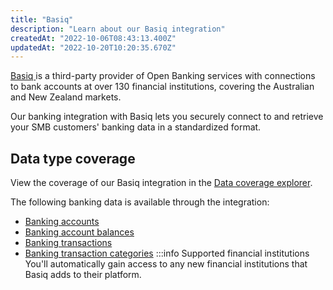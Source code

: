 ```yaml
---
title: "Basiq"
description: "Learn about our Basiq integration"
createdAt: "2022-10-06T08:43:13.400Z"
updatedAt: "2022-10-20T10:20:35.670Z"
---
```


<a class="external" href="https://basiq.io/" target="_blank">
  Basiq
</a> is a third-party provider of Open Banking services with connections to bank
accounts at over 130 financial institutions, covering the Australian and New Zealand
markets.

Our banking integration with Basiq lets you securely connect to and retrieve your SMB customers' banking data in a standardized format.

## Data type coverage

View the coverage of our Basiq integration in the <a className="external" href="https://knowledge.codat.io/supported-features/banking?view=tab-by-integration&integrationKey=dxfm" target="_blank">Data coverage explorer</a>.

The following banking data is available through the integration:

- [Banking accounts](/data-model/banking/-banking-accounts)
- [Banking account balances](/data-model/banking/-banking-account-balances)
- [Banking transactions](/data-model/banking/-banking-transactions)
- [Banking transaction categories](/data-model/banking/-banking-transaction-categories)
  :::info Supported financial institutions
  You'll automatically gain access to any new financial institutions that Basiq adds to their platform.
